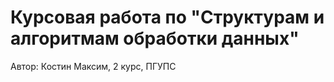 # Курсовая работа по "Структурам и алгоритмам обработки данных"
Автор: Костин Максим, 2 курс, ПГУПС

